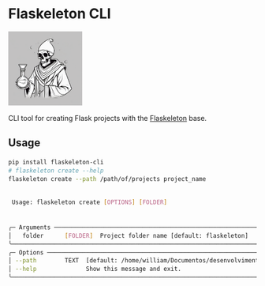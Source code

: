# Flaskeleton CLI

<img src="https://raw.githubusercontent.com/WilliamSampaio/flaskeleton/master/assets/flaskeleton_1.png" alt="Flaskeleton CLI" style="height: 150px; width:150px;"/><br>

CLI tool for creating Flask projects with the [Flaskeleton](https://github.com/WilliamSampaio/flaskeleton) base.

## Usage

```bash
pip install flaskeleton-cli
# flaskeleton create --help
flaskeleton create --path /path/of/projects project_name
```

```bash

 Usage: flaskeleton create [OPTIONS] [FOLDER]
 

╭─ Arguments ──────────────────────────────────────────────────────────────────────────────╮
│   folder      [FOLDER]  Project folder name [default: flaskeleton]                       │
╰──────────────────────────────────────────────────────────────────────────────────────────╯
╭─ Options ────────────────────────────────────────────────────────────────────────────────╮
│ --path        TEXT  [default: /home/william/Documentos/desenvolvimento/flaskeleton-cli]  │
│ --help              Show this message and exit.                                          │
╰──────────────────────────────────────────────────────────────────────────────────────────╯


```
